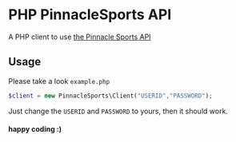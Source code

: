 # PHP PinnacleSports API
A PHP client to use [the Pinnacle Sports API](http://www.pinnaclesports.com/en/api/manual)

## Usage
Please take a look `example.php`
```PHP
$client = new PinnacleSports\Client("USERID","PASSWORD");
```
Just change the `USERID` and `PASSWORD` to yours, then it should work.

#### happy coding :)

